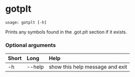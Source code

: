 <!-- THIS PART OF THIS FILE IS AUTOGENERATED. DO NOT MODIFY IT. See scripts/generate-docs.sh -->
# gotplt

```text
usage: gotplt [-h]

```

Prints any symbols found in the .got.plt section if it exists.
### Optional arguments

|Short|Long|Help|
| :--- | :--- | :--- |
|-h|--help|show this help message and exit|

<!-- END OF AUTOGENERATED PART. Do not modify this line or the line below, they mark the end of the auto-generated part of the file. If you want to extend the documentation in a way which cannot easily be done by adding to the command help description, write below the following line. -->
<!-- ------------\>8---- ----\>8---- ----\>8------------ -->
